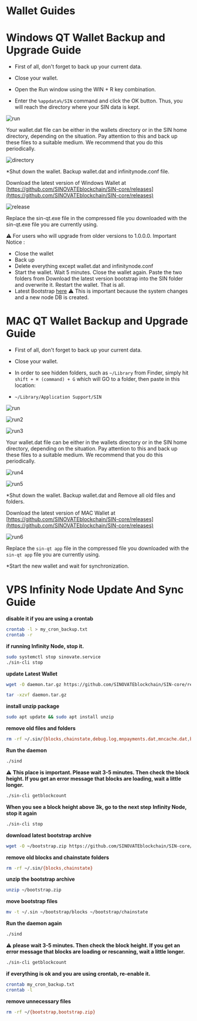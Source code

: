# Wallet Guides


# Windows QT Wallet Backup and Upgrade Guide

* First of all, don't forget to back up your current data.

* Close your wallet.

* Open the Run window using the WIN + R key combination.


* Enter the `%appdata%/SIN` command and click the OK button. Thus, you will reach the directory where your SIN data is kept.

![run](assets/img/misc/run.png)
 

Your wallet.dat file can be either in the wallets directory or in the SIN home directory, depending on the situation. Pay attention to this and back up these files to a suitable medium. We recommend that you do this periodically.

  
![directory](assets/img/misc/directory.png)

*Shut down the wallet. Backup wallet.dat and infinitynode.conf file.


Download the latest version of Windows Wallet at [https://github.com/SINOVATEblockchain/SIN-core/releases](https://github.com/SINOVATEblockchain/SIN-core/releases)
 

![release](assets/img/misc/release.png)
 
 Replace the sin-qt.exe file in the compressed file you downloaded with the sin-qt.exe file you are currently using.

:warning: For users who will upgrade from older versions to 1.0.0.0. Important Notice :

- Close the wallet
- Back up
- Delete everything except wallet.dat and infinitynode.conf
- Start the wallet. Wait 5 minutes. Close the wallet again. Paste the two folders from Download the latest version bootstrap into the SIN folder and overwrite it. Restart the wallet. That is all.
- Latest Bootstrap [here](https://github.com/SINOVATEblockchain/SIN-core/releases/latest/download/bootstrap.zip)
:warning: This is important because the system changes and a new node DB is created.



# MAC QT Wallet Backup and Upgrade Guide

* First of all, don't forget to back up your current data.

* Close your wallet.

* In order to see hidden folders, such as `~/Library` from Finder, simply hit `shift + ⌘ (command) + G` which will GO to a folder, then paste in this location:


* ```~/Library/Application Support/SIN```

![run](assets/img/misc/mac_backup01.png)

![run2](assets/img/misc/mac_backup02.png)

![run3](assets/img/misc/mac_backup03.png)
 

Your wallet.dat file can be either in the wallets directory or in the SIN home directory, depending on the situation. Pay attention to this and back up these files to a suitable medium. We recommend that you do this periodically.

  
![run4](assets/img/misc/mac_backup04.png)

![run5](assets/img/misc/mac_backup05.png)

*Shut down the wallet. Backup wallet.dat and Remove all old files and folders. 


Download the latest version of MAC Wallet at [https://github.com/SINOVATEblockchain/SIN-core/releases](https://github.com/SINOVATEblockchain/SIN-core/releases)
 

![run6](assets/img/misc/mac_backup06.png)
  

Replace the `sin-qt app` file in the compressed file you downloaded with the `sin-qt app` file you are currently using.

*Start the new wallet and wait for synchronization.



# VPS Infinity Node Update And Sync Guide

**disable it if you are using a crontab**
```bash
crontab -l > my_cron_backup.txt
crontab -r
```

**if running Infinity Node, stop it.**
```bash
sudo systemctl stop sinovate.service
./sin-cli stop
```

**update Latest Wallet** 
```bash
wget -O daemon.tar.gz https://github.com/SINOVATEblockchain/SIN-core/releases/latest/download/daemon.tar.gz

tar -xzvf daemon.tar.gz
```
**install unzip package**
```bash
sudo apt update && sudo apt install unzip
```
**remove old files and folders**
```bash
rm -rf ~/.sin/{blocks,chainstate,debug.log,mnpayments.dat,mncache.dat,banlist.dat,peers.dat,netfulfilled.dat,governance.dat,fee_estimates.dat}
```

**Run the daemon**
```bash
./sind
```
:warning: **This place is important. Please wait 3-5 minutes. Then check the block height. If you get an error message that blocks are loading, wait a little longer.**
```bash
./sin-cli getblockcount
```
**When you see a block height above 3k, go to the next step**
**Infinity Node, stop it again**
```bash
./sin-cli stop
```
**download latest bootstrap archive**
```bash
wget -O ~/bootstrap.zip https://github.com/SINOVATEblockchain/SIN-core/releases/latest/download/bootstrap.zip
```
**remove old blocks and chainstate folders**
```bash
rm -rf ~/.sin/{blocks,chainstate}
```
**unzip the bootstrap archive**
```bash
unzip ~/bootstrap.zip
```
**move bootstrap files**
```bash
mv -t ~/.sin ~/bootstrap/blocks ~/bootstrap/chainstate
```
**Run the daemon again**
```bash
./sind
```

:warning: **please wait 3-5 minutes. Then check the block height. If you get an error message that blocks are loading or rescanning, wait a little longer.**
```bash
./sin-cli getblockcount 
```
**if everything is ok and you are using crontab, re-enable it.**
```bash
crontab my_cron_backup.txt
crontab -l
```
**remove unnecessary files**
```bash
rm -rf ~/{bootstrap,bootstrap.zip}
```
